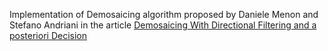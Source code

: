 Implementation of Demosaicing algorithm proposed by Daniele Menon and Stefano Andriani in the article [Demosaicing With Directional Filtering and a posteriori Decision](http://elynxsdk.free.fr/ext-docs/Demosaicing/todo/Menon_Andriani_IEEE_T_IP_2007.pdf)